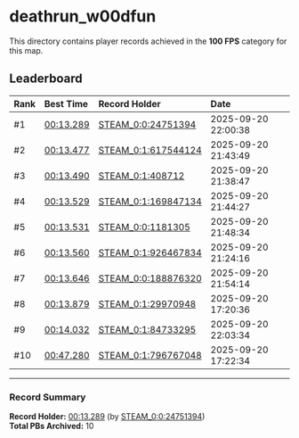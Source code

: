 # deathrun_w00dfun

This directory contains player records achieved in the **100 FPS** category for this map.

## Leaderboard

| Rank | Best Time | Record Holder | Date                |
| :--- | :-------- | :------------ | :------------------ |
| #1   | [00:13.289](./00013289_STEAM_0_0_24751394_20250920-220038.zip) | [STEAM_0:0:24751394](https://speedrun16.com/profile/STEAM_0:0:24751394)   | 2025-09-20 22:00:38 |
| #2   | [00:13.477](./00013477_STEAM_0_1_617544124_20250920-214349.zip) | [STEAM_0:1:617544124](https://speedrun16.com/profile/STEAM_0:1:617544124)   | 2025-09-20 21:43:49 |
| #3   | [00:13.490](./00013490_STEAM_0_1_408712_20250920-213847.zip) | [STEAM_0:1:408712](https://speedrun16.com/profile/STEAM_0:1:408712)   | 2025-09-20 21:38:47 |
| #4   | [00:13.529](./00013529_STEAM_0_1_169847134_20250920-214427.zip) | [STEAM_0:1:169847134](https://speedrun16.com/profile/STEAM_0:1:169847134)   | 2025-09-20 21:44:27 |
| #5   | [00:13.531](./00013531_STEAM_0_0_1181305_20250920-214834.zip) | [STEAM_0:0:1181305](https://speedrun16.com/profile/STEAM_0:0:1181305)   | 2025-09-20 21:48:34 |
| #6   | [00:13.560](./00013560_STEAM_0_1_926467834_20250920-212416.zip) | [STEAM_0:1:926467834](https://speedrun16.com/profile/STEAM_0:1:926467834)   | 2025-09-20 21:24:16 |
| #7   | [00:13.646](./00013646_STEAM_0_0_188876320_20250920-215414.zip) | [STEAM_0:0:188876320](https://speedrun16.com/profile/STEAM_0:0:188876320)   | 2025-09-20 21:54:14 |
| #8   | [00:13.879](./00013879_STEAM_0_1_29970948_20250920-172036.zip) | [STEAM_0:1:29970948](https://speedrun16.com/profile/STEAM_0:1:29970948)   | 2025-09-20 17:20:36 |
| #9   | [00:14.032](./00014032_STEAM_0_1_84733295_20250920-220334.zip) | [STEAM_0:1:84733295](https://speedrun16.com/profile/STEAM_0:1:84733295)   | 2025-09-20 22:03:34 |
| #10   | [00:47.280](./00047280_STEAM_0_1_796767048_20250920-172234.zip) | [STEAM_0:1:796767048](https://speedrun16.com/profile/STEAM_0:1:796767048)   | 2025-09-20 17:22:34 |

---

### Record Summary
**Record Holder:** [00:13.289](./00013289_STEAM_0_0_24751394_20250920-220038.zip) (by [STEAM_0:0:24751394](https://speedrun16.com/profile/STEAM_0:0:24751394))  
**Total PBs Archived:** 10